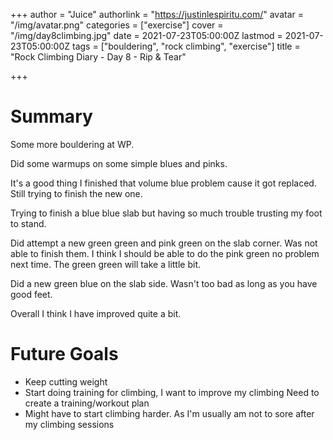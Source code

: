 +++
author = "Juice"
authorlink = "https://justinlespiritu.com/"
avatar = "/img/avatar.png"
categories = ["exercise"]
cover = "/img/day8climbing.jpg"
date = 2021-07-23T05:00:00Z
lastmod = 2021-07-23T05:00:00Z
tags = ["bouldering", "rock climbing", "exercise"]
title = "Rock Climbing Diary - Day 8 - Rip & Tear"

+++
# Summary

Some more bouldering at WP.

Did some warmups on some simple blues and pinks.

It's a good thing I finished that volume blue problem cause it got replaced.  Still trying to finish the new one.

Trying to finish a blue blue slab but having so much trouble trusting my foot to stand.

Did attempt a new green green and pink green on the slab corner.  Was not able to finish them.  I think I should be able to do the pink green no problem next time.  The green green will take a little bit.

Did a new green blue on the slab side.  Wasn't too bad as long as you have good feet.

Overall I think I have improved quite a bit.

# Future Goals

* Keep cutting weight
* Start doing training for climbing, I want to improve my climbing  Need to create a training/workout plan
* Might have to start climbing harder.  As I'm usually am not to sore after my climbing sessions